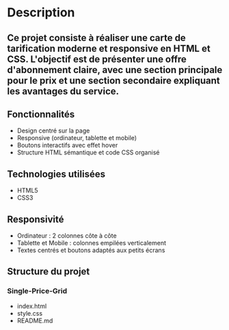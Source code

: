 # Description
Ce projet consiste à réaliser une carte de tarification moderne et responsive en HTML et CSS. L'objectif est de présenter une offre d'abonnement claire, avec une section principale pour le prix et une section secondaire expliquant les avantages du service.
---

## Fonctionnalités

- Design centré sur la page
- Responsive (ordinateur, tablette et mobile)
- Boutons interactifs avec effet hover
- Structure HTML sémantique et code CSS organisé

## Technologies utilisées

- HTML5
- CSS3
## Responsivité

- Ordinateur : 2 colonnes côte à côte
- Tablette et Mobile : colonnes empilées verticalement
- Textes centrés et boutons adaptés aux petits écrans

## Structure du projet

### Single-Price-Grid
- index.html
- style.css 
- README.md 

